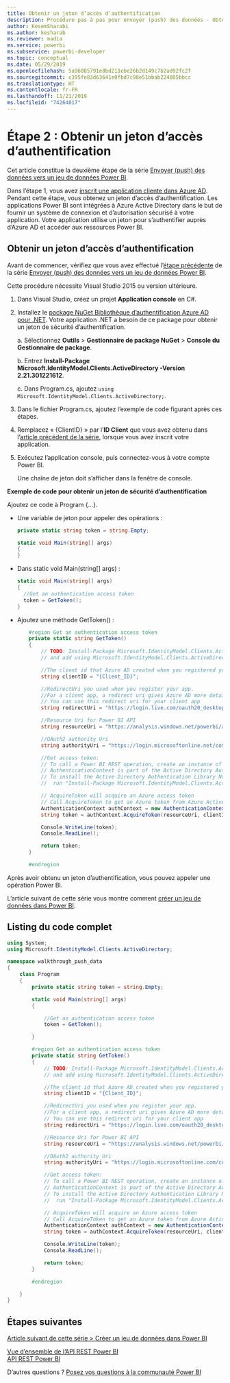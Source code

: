 ```yaml
---
title: Obtenir un jeton d’accès d’authentification
description: Procédure pas à pas pour envoyer (push) des données - Obtenir un jeton d’accès d’authentification
author: KesemSharabi
ms.author: kesharab
ms.reviewer: madia
ms.service: powerbi
ms.subservice: powerbi-developer
ms.topic: conceptual
ms.date: 05/29/2019
ms.openlocfilehash: 5a96085791e8bd211ebe26b2d149c7b2ad92fc2f
ms.sourcegitcommit: c395fe83d63641e0fbd7c98e51bbab224805bbcc
ms.translationtype: HT
ms.contentlocale: fr-FR
ms.lasthandoff: 11/21/2019
ms.locfileid: "74264817"
---
```

# <a name="step-2-get-an-authentication-access-token"></a>Étape 2 : Obtenir un jeton d’accès d’authentification

Cet article constitue la deuxième étape de la série [Envoyer (push) des données vers un jeu de données Power BI](walkthrough-push-data.md).

Dans l’étape 1, vous avez [inscrit une application cliente dans Azure AD](walkthrough-push-data-register-app-with-azure-ad.md). Pendant cette étape, vous obtenez un jeton d’accès d’authentification. Les applications Power BI sont intégrées à Azure Active Directory dans le but de fournir un système de connexion et d’autorisation sécurisé à votre application. Votre application utilise un jeton pour s’authentifier auprès d’Azure AD et accéder aux ressources Power BI.

## <a name="get-an-authentication-access-token"></a>Obtenir un jeton d’accès d’authentification

Avant de commencer, vérifiez que vous avez effectué l’[étape précédente](walkthrough-push-data-register-app-with-azure-ad.md) de la série [Envoyer (push) des données vers un jeu de données Power BI](walkthrough-push-data.md). 

Cette procédure nécessite Visual Studio 2015 ou version ultérieure.

1. Dans Visual Studio, créez un projet **Application console** en C#.

2. Installez le [package NuGet Bibliothèque d’authentification Azure AD pour .NET](https://www.nuget.org/packages/Microsoft.IdentityModel.Clients.ActiveDirectory/2.22.302111727). Votre application .NET a besoin de ce package pour obtenir un jeton de sécurité d’authentification. 

     a. Sélectionnez **Outils** > **Gestionnaire de package NuGet** > **Console du Gestionnaire de package**.

     b. Entrez **Install-Package Microsoft.IdentityModel.Clients.ActiveDirectory -Version 2.21.301221612**.

     c. Dans Program.cs, ajoutez `using Microsoft.IdentityModel.Clients.ActiveDirectory;`.

3. Dans le fichier Program.cs, ajoutez l’exemple de code figurant après ces étapes.

4. Remplacez « {ClientID} » par l’**ID Client** que vous avez obtenu dans l’[article précédent de la série](walkthrough-push-data-register-app-with-azure-ad.md), lorsque vous avez inscrit votre application.

5. Exécutez l’application console, puis connectez-vous à votre compte Power BI. 

   Une chaîne de jeton doit s’afficher dans la fenêtre de console.

**Exemple de code pour obtenir un jeton de sécurité d’authentification**

Ajoutez ce code à Program {...}.

* Une variable de jeton pour appeler des opérations : 
  
  ```csharp
  private static string token = string.Empty;
  
  static void Main(string[] args)
  {
  }
  ```
* Dans static void Main(string[] args) :
  
  ```csharp
  static void Main(string[] args)
  {
    //Get an authentication access token
    token = GetToken();
  }
  ```
* Ajoutez une méthode GetToken() :

```csharp
       #region Get an authentication access token
       private static string GetToken()
       {
           // TODO: Install-Package Microsoft.IdentityModel.Clients.ActiveDirectory -Version 2.21.301221612
           // and add using Microsoft.IdentityModel.Clients.ActiveDirectory

           //The client id that Azure AD created when you registered your client app.
           string clientID = "{Client_ID}";

           //RedirectUri you used when you register your app.
           //For a client app, a redirect uri gives Azure AD more details on the application that it will authenticate.
           // You can use this redirect uri for your client app
           string redirectUri = "https://login.live.com/oauth20_desktop.srf";

           //Resource Uri for Power BI API
           string resourceUri = "https://analysis.windows.net/powerbi/api";

           //OAuth2 authority Uri
           string authorityUri = "https://login.microsoftonline.net/common/";

           //Get access token:
           // To call a Power BI REST operation, create an instance of AuthenticationContext and call AcquireToken
           // AuthenticationContext is part of the Active Directory Authentication Library NuGet package
           // To install the Active Directory Authentication Library NuGet package in Visual Studio,
           //  run "Install-Package Microsoft.IdentityModel.Clients.ActiveDirectory" from the nuget Package Manager Console.

           // AcquireToken will acquire an Azure access token
           // Call AcquireToken to get an Azure token from Azure Active Directory token issuance endpoint
           AuthenticationContext authContext = new AuthenticationContext(authorityUri);
           string token = authContext.AcquireToken(resourceUri, clientID, new Uri(redirectUri)).AccessToken;

           Console.WriteLine(token);
           Console.ReadLine();

           return token;
       }

       #endregion
```

Après avoir obtenu un jeton d’authentification, vous pouvez appeler une opération Power BI.

L’article suivant de cette série vous montre comment [créer un jeu de données dans Power BI](walkthrough-push-data-create-dataset.md).


## <a name="complete-code-listing"></a>Listing du code complet

```csharp
using System;
using Microsoft.IdentityModel.Clients.ActiveDirectory;

namespace walkthrough_push_data
{
    class Program
    {
        private static string token = string.Empty;

        static void Main(string[] args)
        {

            //Get an authentication access token
            token = GetToken();

        }

        #region Get an authentication access token
        private static string GetToken()
        {
            // TODO: Install-Package Microsoft.IdentityModel.Clients.ActiveDirectory -Version 2.21.301221612
            // and add using Microsoft.IdentityModel.Clients.ActiveDirectory

            //The client id that Azure AD created when you registered your client app.
            string clientID = "{Client_ID}";

            //RedirectUri you used when you register your app.
            //For a client app, a redirect uri gives Azure AD more details on the application that it will authenticate.
            // You can use this redirect uri for your client app
            string redirectUri = "https://login.live.com/oauth20_desktop.srf";

            //Resource Uri for Power BI API
            string resourceUri = "https://analysis.windows.net/powerbi/api";

            //OAuth2 authority Uri
            string authorityUri = "https://login.microsoftonline.com/common/";

            //Get access token:
            // To call a Power BI REST operation, create an instance of AuthenticationContext and call AcquireToken
            // AuthenticationContext is part of the Active Directory Authentication Library NuGet package
            // To install the Active Directory Authentication Library NuGet package in Visual Studio,
            //  run "Install-Package Microsoft.IdentityModel.Clients.ActiveDirectory" from the nuget Package Manager Console.

            // AcquireToken will acquire an Azure access token
            // Call AcquireToken to get an Azure token from Azure Active Directory token issuance endpoint
            AuthenticationContext authContext = new AuthenticationContext(authorityUri);
            string token = authContext.AcquireToken(resourceUri, clientID, new Uri(redirectUri)).AccessToken;

            Console.WriteLine(token);
            Console.ReadLine();

            return token;
        }

        #endregion

    }
}
```



## <a name="next-steps"></a>Étapes suivantes

[Article suivant de cette série > Créer un jeu de données dans Power BI](walkthrough-push-data-create-dataset.md)

[Vue d’ensemble de l’API REST Power BI](overview-of-power-bi-rest-api.md)  
[API REST Power BI](https://docs.microsoft.com/rest/api/power-bi/)  

D’autres questions ? [Posez vos questions à la communauté Power BI](https://community.powerbi.com/)